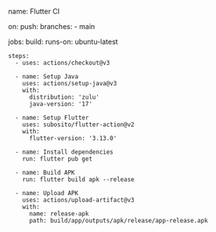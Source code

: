 name: Flutter CI

on:
  push:
    branches:
      - main

jobs:
  build:
    runs-on: ubuntu-latest

    steps:
      - uses: actions/checkout@v3

      - name: Setup Java
        uses: actions/setup-java@v3
        with:
          distribution: 'zulu'
          java-version: '17'

      - name: Setup Flutter
        uses: subosito/flutter-action@v2
        with:
          flutter-version: '3.13.0'

      - name: Install dependencies
        run: flutter pub get

      - name: Build APK
        run: flutter build apk --release

      - name: Upload APK
        uses: actions/upload-artifact@v3
        with:
          name: release-apk
          path: build/app/outputs/apk/release/app-release.apk
